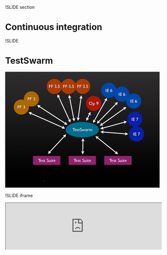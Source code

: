 !SLIDE section
# Continuous integration #

!SLIDE
# TestSwarm #

![test swarm](ts-swarm.png)

!SLIDE iframe

<iframe src="http://swarm.jquery.org/" width="100%" />

!SLIDE iframe

<iframe src="http://swarm.jquery.org/job/100/" width="100%"  />

